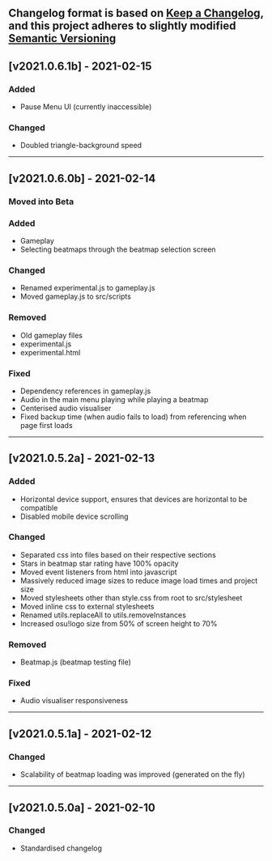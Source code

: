 Changelog format is based on [Keep a Changelog](https://keepachangelog.com/en/1.0.0/),
and this project adheres to slightly modified [Semantic Versioning](https://semver.org/spec/v2.0.0.html)
---
## [v2021.0.6.1b] - 2021-02-15
### Added
- Pause Menu UI (currently inaccessible)
### Changed
- Doubled triangle-background speed
---
## [v2021.0.6.0b] - 2021-02-14
### Moved into Beta
### Added
- Gameplay
- Selecting beatmaps through the beatmap selection screen
### Changed
- Renamed experimental.js to gameplay.js
- Moved gameplay.js to src/scripts
### Removed
- Old gameplay files
- experimental.js
- experimental.html
### Fixed
- Dependency references in gameplay.js
- Audio in the main menu playing while playing a beatmap
- Centerised audio visualiser
- Fixed backup time (when audio fails to load) from referencing when page first loads
---
## [v2021.0.5.2a] - 2021-02-13
### Added
- Horizontal device support, ensures that devices are horizontal to be compatible
- Disabled mobile device scrolling
### Changed
- Separated css into files based on their respective sections
- Stars in beatmap star rating have 100% opacity
- Moved event listeners from html into javascript
- Massively reduced image sizes to reduce image load times and project size
- Moved stylesheets other than style.css from root to src/stylesheet
- Moved inline css to external stylesheets
- Renamed utils.replaceAll to utils.removeInstances
- Increased osu!logo size from 50% of screen height to 70%
### Removed
- Beatmap.js (beatmap testing file)
### Fixed
- Audio visualiser responsiveness
---
## [v2021.0.5.1a] - 2021-02-12
### Changed
- Scalability of beatmap loading was improved (generated on the fly)
---
## [v2021.0.5.0a] - 2021-02-10
### Changed
- Standardised changelog